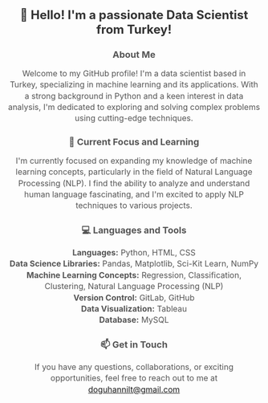 

<!-- Introduction and About Me section -->
<h1 style="font-size: 24px; color: #333; margin-bottom: 10px;" align="center">👋 Hello! I'm a passionate Data Scientist from Turkey!</h1>

<h3 style="font-size: 18px; color: #555; margin-bottom: 10px;" align="center">About Me</h3>

<p style="font-size: 16px; color: #555; line-height: 1.4; text-align: center;">Welcome to my GitHub profile! I'm a data scientist based in Turkey, specializing in machine learning and its applications. With a strong background in Python and a keen interest in data analysis, I'm dedicated to exploring and solving complex problems using cutting-edge techniques.</p>

<!-- Current Focus and Learning section -->
<h3 style="font-size: 18px; color: #555; margin-bottom: 10px;" align="center">🌱 Current Focus and Learning</h3>

<p style="font-size: 16px; color: #555; line-height: 1.4; text-align: center;">I'm currently focused on expanding my knowledge of machine learning concepts, particularly in the field of Natural Language Processing (NLP). I find the ability to analyze and understand human language fascinating, and I'm excited to apply NLP techniques to various projects.</p>

<!-- Languages and Tools section -->
<h3 style="font-size: 18px; color: #555; margin-bottom: 10px;" align="center">💻 Languages and Tools</h3>

<p style="font-size: 16px; color: #555; line-height: 1.4; text-align: center;">
  <b>Languages:</b> Python, HTML, CSS<br>
  <b>Data Science Libraries:</b> Pandas, Matplotlib, Sci-Kit Learn, NumPy<br>
  <b>Machine Learning Concepts:</b> Regression, Classification, Clustering, Natural Language Processing (NLP)<br>
  <b>Version Control:</b> GitLab, GitHub<br>
  <b>Data Visualization:</b> Tableau<br>
  <b>Database:</b> MySQL
</p>

<!-- Contact Information section -->
<h3 style="font-size: 18px; color: #555; margin-bottom: 10px;" align="center">📫 Get in Touch</h3>

<p style="font-size: 16px; color: #555; line-height: 1.4; text-align: center;">
  If you have any questions, collaborations, or exciting opportunities, feel free to reach out to me at
  <a href="mailto:doguhannilt@gmail.com">doguhannilt@gmail.com</a>
</p>
